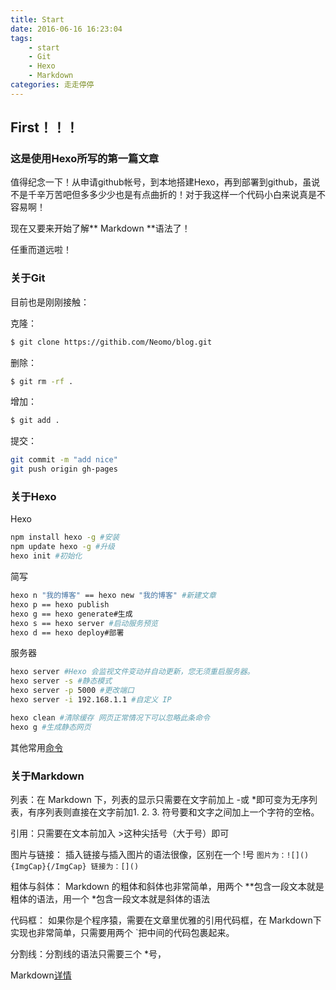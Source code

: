 ```yaml
---
title: Start
date: 2016-06-16 16:23:04
tags:
    - start
    - Git
    - Hexo
    - Markdown
categories: 走走停停
---
```

## First！！！

### 这是使用Hexo所写的第一篇文章

值得纪念一下！从申请github帐号，到本地搭建Hexo，再到部署到github，虽说不是千辛万苦吧但多多少少也是有点曲折的！对于我这样一个代码小白来说真是不容易啊！

现在又要来开始了解** Markdown **语法了！

任重而道远啦！

### 关于Git

目前也是刚刚接触：

克隆：
``` bash
$ git clone https://githib.com/Neomo/blog.git
```

删除：

``` bash
$ git rm -rf .
```

增加：

``` bash
$ git add .
```

提交：
``` bash
git commit -m "add nice"
git push origin gh-pages
```

### 关于Hexo

Hexo
``` bash
npm install hexo -g #安装  
npm update hexo -g #升级  
hexo init #初始化
```

简写
``` bash
hexo n "我的博客" == hexo new "我的博客" #新建文章
hexo p == hexo publish
hexo g == hexo generate#生成
hexo s == hexo server #启动服务预览
hexo d == hexo deploy#部署
```

服务器
``` bash
hexo server #Hexo 会监视文件变动并自动更新，您无须重启服务器。
hexo server -s #静态模式
hexo server -p 5000 #更改端口
hexo server -i 192.168.1.1 #自定义 IP

hexo clean #清除缓存 网页正常情况下可以忽略此条命令
hexo g #生成静态网页
```

其他常用[命令](https://segmentfault.com/a/1190000002632530)

### 关于Markdown

列表：在 Markdown 下，列表的显示只需要在文字前加上 -或 *即可变为无序列表，有序列表则直接在文字前加1. 2. 3. 符号要和文字之间加上一个字符的空格。

引用：只需要在文本前加入 >这种尖括号（大于号）即可

图片与链接：
插入链接与插入图片的语法很像，区别在一个 !号
``
图片为：![](){ImgCap}{/ImgCap}
链接为：[]()
``

粗体与斜体：
Markdown 的粗体和斜体也非常简单，用两个 **包含一段文本就是粗体的语法，用一个 *包含一段文本就是斜体的语法

代码框：
如果你是个程序猿，需要在文章里优雅的引用代码框，在 Markdown下实现也非常简单，只需要用两个 `把中间的代码包裹起来。

分割线：分割线的语法只需要三个 *号，

Markdown[详情](http://www.jianshu.com/p/1e402922ee32/)